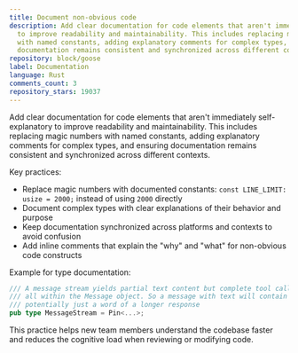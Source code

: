 ```yaml
---
title: Document non-obvious code
description: Add clear documentation for code elements that aren't immediately self-explanatory
  to improve readability and maintainability. This includes replacing magic numbers
  with named constants, adding explanatory comments for complex types, and ensuring
  documentation remains consistent and synchronized across different contexts.
repository: block/goose
label: Documentation
language: Rust
comments_count: 3
repository_stars: 19037
---
```


Add clear documentation for code elements that aren't immediately self-explanatory to improve readability and maintainability. This includes replacing magic numbers with named constants, adding explanatory comments for complex types, and ensuring documentation remains consistent and synchronized across different contexts.

Key practices:
- Replace magic numbers with documented constants: `const LINE_LIMIT: usize = 2000;` instead of using `2000` directly
- Document complex types with clear explanations of their behavior and purpose
- Keep documentation synchronized across platforms and contexts to avoid confusion
- Add inline comments that explain the "why" and "what" for non-obvious code constructs

Example for type documentation:
```rust
/// A message stream yields partial text content but complete tool calls, 
/// all within the Message object. So a message with text will contain 
/// potentially just a word of a longer response
pub type MessageStream = Pin<...>;
```

This practice helps new team members understand the codebase faster and reduces the cognitive load when reviewing or modifying code.